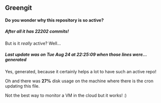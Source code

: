 ## Greengit

#### Do you wonder why this repository is so active?

##### After all it has 22202 commits!

But is it *really* active? Well...

##### Last update was on Tue Aug 24 at 22:25:09 when those lines were... generated

Yes, generated, because it certainly helps a lot to have such an active repo!

Oh and there was **27%** disk usage on the machine
where there is the cron updating this file.

Not the best way to monitor a VM in the cloud but it works! :)

